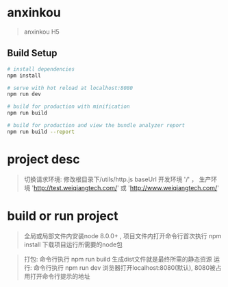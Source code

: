 # anxinkou

> anxinkou H5

## Build Setup

``` bash
# install dependencies
npm install

# serve with hot reload at localhost:8080
npm run dev

# build for production with minification
npm run build

# build for production and view the bundle analyzer report
npm run build --report
```

# project desc

> 切换请求环境: 修改根目录下/utils/http.js  baseUrl  开发环境 '/' ， 生产环境 'http://test.weiqiangtech.com/' 或 'http://www.weiqiangtech.com/'

# build or run project

> 全局或局部文件内安装node 8.0.0+ , 项目文件内打开命令行首次执行 npm install 下载项目运行所需要的node包

> 打包: 命令行执行 npm run build 生成dist文件就是最终所需的静态资源
> 运行: 命令行执行 npm run dev 浏览器打开localhost:8080(默认), 8080被占用打开命令行提示的地址
